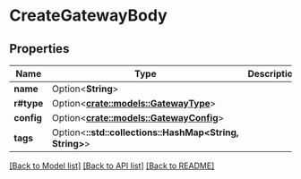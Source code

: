# CreateGatewayBody

## Properties

Name | Type | Description | Notes
------------ | ------------- | ------------- | -------------
**name** | Option<**String**> |  | [optional]
**r#type** | Option<[**crate::models::GatewayType**](GatewayType.md)> |  | [optional]
**config** | Option<[**crate::models::GatewayConfig**](GatewayConfig.md)> |  | [optional]
**tags** | Option<**::std::collections::HashMap<String, String>**> |  | [optional]

[[Back to Model list]](../README.md#documentation-for-models) [[Back to API list]](../README.md#documentation-for-api-endpoints) [[Back to README]](../README.md)


